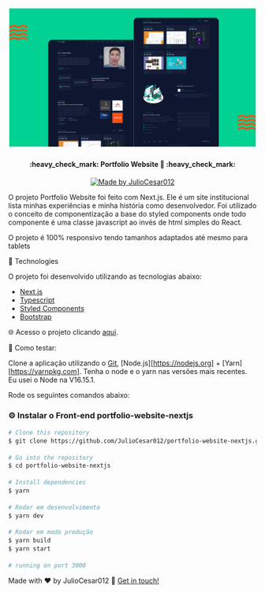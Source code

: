 <h1 align="center">
    <img alt="WebsitePortifólio" title="#Website Portifólio" src="./public/images/juliofilho_website.png" width="500px" />
</h1>

<h4 align="center"> 
	:heavy_check_mark: Portfolio Website 🚀 :heavy_check_mark:
</h4>
<p align="center">	
	
  <a href="https://www.linkedin.com/in/julio-cesar-filho-759653171">
    <img alt="Made by JulioCesar012" src="https://img.shields.io/badge/made%20by-JulioCesar012-%2304D361">
  </a>
</p>
<p align="center">
</p>

O projeto Portfolio Website foi feito com Next.js. Ele é um site institucional lista minhas experiências e minha história como desenvolvedor. Foi utilizado o conceito de componentização a base do styled components onde todo componente é uma classe javascript ao invés de html simples do React.

O projeto é 100% responsivo tendo tamanhos adaptados até mesmo para tablets

:rocket: Technologies

O projeto foi desenvolvido utilizando as tecnologias abaixo:

- [Next.js][nextjs]
- [Typescript][typescript]
- [Styled Components][styled-components]
- [Bootstrap][bootstrap]

:globe_with_meridians: Acesso o projeto clicando [aqui](https://juliofilho.tk).


:construction: Como testar:

Clone a aplicação utilizando o [Git](https://git-scm.com), [Node.js][https://nodejs.org] + [Yarn][https://yarnpkg.com]. Tenha o node e o yarn nas versões mais recentes. Eu usei o Node na V16.15.1.

Rode os seguintes comandos abaixo:

### :gear: Instalar o Front-end portfolio-website-nextjs

```bash
# Clone this repository
$ git clone https://github.com/JulioCesar012/portfolio-website-nextjs.git

# Go into the repository
$ cd portfolio-website-nextjs

# Install dependencies
$ yarn

# Rodar em desenvolvimento
$ yarn dev

# Rodar em modo produção
$ yarn build
$ yarn start

# running on port 3000
```

Made with ♥ by JulioCesar012 :wave: [Get in touch!](https://www.linkedin.com/in/julio-cesar-filho-759653171/)

[nextjs]: https://nextjs.org
[typescript]: https://www.typescriptlang.org
[styled-components]: https://styled-components.com
[bootstrap]: https://reactstrap.github.io
